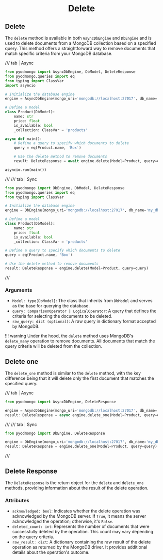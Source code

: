 # <center>Delete</center>

## Delete

The `delete` method is available in both `AsyncDbEngine` and `DbEngine` and is used to delete documents from a MongoDB collection based on a specified query. This method offers a straightforward way to remove documents that match specific criteria from your MongoDB database.

/// tab | Async
```python hl_lines="21"
from pyodmongo import AsyncDbEngine, DbModel, DeleteResponse
from pyodmongo.queries import eq
from typing import ClassVar
import asyncio

# Initialize the database engine
engine = AsyncDbEngine(mongo_uri='mongodb://localhost:27017', db_name='my_db')

# Define a model
class Product(DbModel):
    name: str
    price: float
    is_available: bool
    _collection: ClassVar = 'products'

async def main():
    # Define a query to specify which documents to delete
    query = eq(Product.name, 'Box')

    # Use the delete method to remove documents
    result: DeleteResponse = await engine.delete(Model=Product, query=query)

asyncio.run(main())
```
///
/// tab | Sync
```python hl_lines="19"
from pyodmongo import DbEngine, DbModel, DeleteResponse
from pyodmongo.queries import eq
from typing import ClassVar

# Initialize the database engine
engine = DbEngine(mongo_uri='mongodb://localhost:27017', db_name='my_db')

# Define a model
class Product(DbModel):
    name: str
    price: float
    is_available: bool
    _collection: ClassVar = 'products'

# Define a query to specify which documents to delete
query = eq(Product.name, 'Box')

# Use the delete method to remove documents
result: DeleteResponse = engine.delete(Model=Product, query=query)
```
///

### Arguments

- `Model: type[DbModel]`: The class that inherits from `DbModel` and serves as the base for querying the database.
- `query: ComparisonOperator | LogicalOperator`: A query that defines the criteria for selecting the documents to be deleted.
- `raw_query: dict (optional)`: A raw query in dictionary format accepted by MongoDB.

!!! warning
    Under the hood, the `delete` method uses MongoDB's `delete_many` operation to remove documents. All documents that match the query criteria will be deleted from the collection.


## Delete one

The `delete_one` method is similar to the `delete` method, with the key difference being that it will delete only the first document that matches the specified query.

/// tab | Async
```python
from pyodmongo import AsyncDbEngine, DeleteResponse

engine = AsyncDbEngine(mongo_uri='mongodb://localhost:27017', db_name='my_db')
result: DeleteResponse = async engine.delete_one(Model=Product, query=query)
```
///
/// tab | Sync
```python
from pyodmongo import DbEngine, DeleteResponse

engine = DbEngine(mongo_uri='mongodb://localhost:27017', db_name='my_db')
result: DeleteResponse = engine.delete_one(Model=Product, query=query)
```
///

## Delete Response
The `DeleteResponse` is the return object for the `delete` and `delete_one` methods, providing information about the result of the delete operation.

### Attributes

- `acknowledged: bool`: Indicates whether the delete operation was acknowledged by the MongoDB server. If `True`, it means the server acknowledged the operation; otherwise, it's `False`.
- `deleted_count: int`: Represents the number of documents that were successfully deleted by the operation. This count may vary depending on the query criteria.
- `raw_result: dict`: A dictionary containing the raw result of the delete operation as returned by the MongoDB driver. It provides additional details about the operation's outcome.